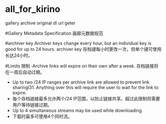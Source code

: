 # all_for_kirino
gallery archive original dl url geter

#Gallery Metadata Specification
画廊元数据规范

#archiver key 
Archiver keys change every hour, but an individual key is good for up to 24 hours.
archiver key
存档键每小时更改一次，但单个键可使用长达24小时。

#Limits 
限制
·Archive links will expire on their own after a week.
存档链接将在一周后自动过期。
- Up to two /24 IP ranges per archive link are allowed to prevent link sharingI31. Anything over this will require the user to wait for the link to expire.
- 每个存档链接最多允许两个/24 IP范围，以防止链接共享。超过此限制将需要用户等待链接过期。
- Up to 4 simultaneous streams may be used while downloading.
- 下载时最多可使用4个同时流。

